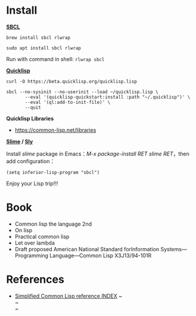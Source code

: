 # Install
**[SBCL](http://www.sbcl.org/)**
```
brew install sbcl rlwrap
```
```
sudo apt install sbcl rlwrap
```
Run with command in shell: `rlwrap sbcl`

**[Quicklisp](https://www.quicklisp.org/beta/)**
```
curl -O https://beta.quicklisp.org/quicklisp.lisp
```
```
sbcl --no-sysinit --no-userinit --load ~/quicklisp.lisp \
       --eval '(quicklisp-quickstart:install :path "~/.quicklisp")' \
       --eval '(ql:add-to-init-file)' \
       --quit
```

**Quicklisp Libraries**

- https://common-lisp.net/libraries

**[Slime](https://common-lisp.net/project/slime/) / [Sly](https://github.com/joaotavora/sly)**

Install *slime* package in Emacs：*M-x package-install RET slime RET*，then add configuration：
```
(setq inferior-lisp-program "sbcl")
```

Enjoy your Lisp trip!!!

<!-- more -->

# Book
- Common lisp the language 2nd
- On lisp
- Practical common lisp
- Let over lambda
- Draft proposed American National Standard forInformation Systems—Programming Language—Common Lisp X3J13/94-101R

# References
- [Simplified Common Lisp reference INDEX](https://jtra.cz/stuff/lisp/sclr/index.html)
~                                                                                                                                                             
~                                                                                                                                                             
~                                                                                                                            
